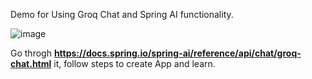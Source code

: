 Demo for Using Groq Chat and Spring AI functionality.

![image](https://github.com/user-attachments/assets/eebc960f-88a4-449a-a3f2-9ff78bcf5309)

Go throgh **https://docs.spring.io/spring-ai/reference/api/chat/groq-chat.html** it, follow steps to create App and learn.
